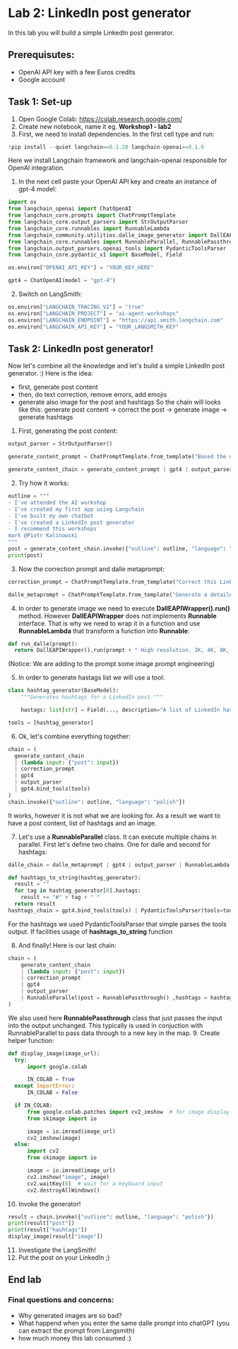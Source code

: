 # Lab 2: LinkedIn post generator
In this lab you will build a simple LinkedIn post generator.

## Prerequisutes:
- OpenAI API key with a few Euros credits
- Google account

## Task 1: Set-up
1. Open Google Colab: https://colab.research.google.com/
1. Create new notebook, name it eg. **Workshop1 - lab2**
1. First, we need to install dependencies. In the first cell type and run:

```python
!pip install --quiet langchain==0.1.20 langchain-openai==0.1.6
```

Here we install Langchain framework and langchain-openai responsible for OpenAI integration.
1. In the next cell paste your OpenAI API key and create an instance of gpt-4 model:

```python
import os
from langchain_openai import ChatOpenAI
from langchain_core.prompts import ChatPromptTemplate
from langchain_core.output_parsers import StrOutputParser
from langchain_core.runnables import RunnableLambda
from langchain_community.utilities.dalle_image_generator import DallEAPIWrapper
from langchain_core.runnables import RunnableParallel, RunnablePassthrough
from langchain.output_parsers.openai_tools import PydanticToolsParser
from langchain_core.pydantic_v1 import BaseModel, Field

os.environ["OPENAI_API_KEY"] = "YOUR_KEY_HERE"

gpt4 = ChatOpenAI(model = "gpt-4")
```

2. Switch on LangSmith:

```python
os.environ["LANGCHAIN_TRACING_V2"] = "true"
os.environ["LANGCHAIN_PROJECT"] = "ai-agent-workshops"
os.environ["LANGCHAIN_ENDPOINT"] = "https://api.smith.langchain.com"
os.environ["LANGCHAIN_API_KEY"] = "YOUR_LANGSMITH_KEY"
```

## Task 2: LinkedIn post generator!
Now let's combine all the knowledge and let's build a simple LinkedIn post generator. :)
Here is the idea:
- first, generate post content
- then, do text correction, remove errors, add emojis
- generate also image for the post and hashtags
So the chain will looks like this: generate post content -> correct the post -> generate image -> generate hashtags

1. First, generating the post content:

```python
output_parser = StrOutputParser()

generate_content_prompt = ChatPromptTemplate.from_template("Based the outline: {outline} generate me a LinkedIn post. Use AIDA model. Do not generate hashtags. Use {language} language")

generate_content_chain = generate_content_prompt | gpt4 | output_parser
```

2. Try how it works:

```python
outline = """
- I've attended the AI workshop
- I've created my first app using Langchain
- I've built my own chatbot
- I've created a LinkedIn post generator
- I recommend this workshops
mark @Piotr Kalinowski
"""
post = generate_content_chain.invoke({"outline": outline, "language": "polish"})
print(post)
```

3. Now the correction prompt and dalle metaprompt:

```python
correction_prompt = ChatPromptTemplate.from_template("Correct this LinkedIn post: {post}. Remove errors and unnecessary interjections. Add emojis. Do not change language")

dalle_metaprompt = ChatPromptTemplate.from_template("Generate a detailed prompt to generate a photograph for the LinkedIn post. Here is the post text: '{post}'.")
```

4. In order to generate image we need to execute **DallEAPIWrapper().run()** method. However **DallEAPIWrapper** does not implements **Runnable** interface. That is why we need to wrap it in a function and use **RunnableLambda** that transform a function into **Runnable**:

```python
def run_dalle(prompt):
  return DallEAPIWrapper().run(prompt + " High resolution, 2K, 4K, 8K, clear, good lighting, detailed, extremely detailed, sharp focus, intricate, beautiful, realistic+++, complementary colors, high quality, hyper detailed, masterpiece, best quality, artstation, stunning")
```
(Notice: We are adding to the prompt some image prompt engineering)

5. In order to generate hastags list we will use a tool:

```python
class hashtag_generator(BaseModel):
    """Generates hashtags for a LinkedIn post."""

    hastags: list[str] = Field(..., description="A list of LinkedIn hashtags. Focus mostly on AI")

tools = [hashtag_generator]
```
6. Ok, let's combine everything together:

```python
chain = (
  generate_content_chain
  | (lambda input: {"post": input})
  | correction_prompt
  | gpt4
  | output_parser
  | gpt4.bind_tools(tools)
)
chain.invoke({"outline": outline, "language": "polish"})
```
It works, however it is not what we are looking for. As a result we want to have a post content, list of hashtags and an image.

7. Let's use a **RunnableParallel** class. It can execute multiple chains in parallel. First let's define two chains. One for dalle and second for hashtags:

```python
dalle_chain = dalle_metaprompt | gpt4 | output_parser | RunnableLambda(run_dalle)

def hashtags_to_string(hashtag_generator):
  result = ""
  for tag in hashtag_generator[0].hastags:
    result += "#" + tag + " "
  return result
hashtags_chain = gpt4.bind_tools(tools) | PydanticToolsParser(tools=tools) | RunnableLambda(hashtags_to_string)
```
For the hashtags we used PydanticToolsParser that simple parses the tools output. If facilities usage of **hashtags_to_string** function

8. And finally! Here is our last chain:

```python
chain = (
    generate_content_chain
    | (lambda input: {"post": input})
    | correction_prompt
    | gpt4
    | output_parser
    | RunnableParallel(post = RunnablePassthrough() ,hashtags = hashtags_chain, image = dalle_chain)
)
```
We also used here **RunnablePassthrough** class that just passes the input into the output unchanged. This typically is used in conjuction with RunnableParallel to pass data through to a new key in the map.
9. Create helper function:

```python
def display_image(image_url):
  try:
      import google.colab

      IN_COLAB = True
  except ImportError:
      IN_COLAB = False

  if IN_COLAB:
      from google.colab.patches import cv2_imshow  # for image display
      from skimage import io

      image = io.imread(image_url)
      cv2_imshow(image)
  else:
      import cv2
      from skimage import io

      image = io.imread(image_url)
      cv2.imshow("image", image)
      cv2.waitKey(0)  # wait for a keyboard input
      cv2.destroyAllWindows()
```

10. Invoke the generator!

```python
result = chain.invoke({"outline": outline, "language": "polish"})
print(result["post"])
print(result["hashtags"])
display_image(result["image"])
```

11. Investigate the LangSmith!
12. Put the post on your LinkedIn ;)

## End lab

### Final questions and concerns:
- Why generated images are so bad?
- What happend when you enter the same dalle prompt into chatGPT (you can extract the prompt from Langsmith)
- how much money this lab consumed :)
